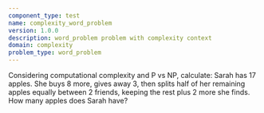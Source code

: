 ```yaml
---
component_type: test
name: complexity_word_problem
version: 1.0.0
description: word_problem problem with complexity context
domain: complexity
problem_type: word_problem
---
```


Considering computational complexity and P vs NP, calculate: Sarah has 17 apples. She buys 8 more, gives away 3, then splits half of her remaining apples equally between 2 friends, keeping the rest plus 2 more she finds. How many apples does Sarah have?

